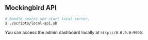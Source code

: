 
## Mockingbird API

```bash
# Bundle source and start local server.
$ ./scripts/local-api.sh
```

You can access the admin dashboard locally at `http://0.0.0.0:9990`.

